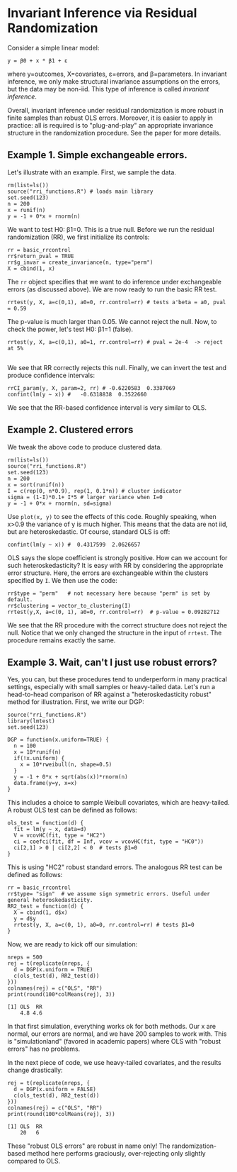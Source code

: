 # Invariant Inference via Residual Randomization

Consider a simple linear model:
```
y = β0 + x * β1 + ε
```
where y=outcomes, Χ=covariates, ε=errors, and β=parameters.
In invariant inference, we only make structural invariance assumptions on the errors, but the data may be non-iid.
This type of inference is called *invariant inference*. 

Overall, invariant inference under residual randomization is more robust in finite samples than robust OLS errors. Moreover, it is easier to apply in practice: all is required is to "plug-and-play" an appropriate invariance structure in the randomization procedure. See the paper for more details.

## Example 1. Simple exchangeable errors.
Let's illustrate with an example. First, we sample the data.
```
rm(list=ls())
source("rri_functions.R") # loads main library
set.seed(123)
n = 200
x = runif(n)
y = -1 + 0*x + rnorm(n)
```
We want to test H0: β1=0. This is a true null.
Before we run the residual randomization (RR), we first initialize its controls:
```
rr = basic_rrcontrol
rr$return_pval = TRUE
rr$g_invar = create_invariance(n, type="perm")
X = cbind(1, x)
```
The `rr` object specifies that we want to do inference under exchangeable errors (as discussed above).
We are now ready to run the basic RR test.
```
rrtest(y, X, a=c(0,1), a0=0, rr.control=rr) # tests a'beta = a0, pval = 0.59
```
The p-value is much larger than 0.05. We cannot reject the null.
Now, to check the power, let's test H0: β1=1 (false).
```
rrtest(y, X, a=c(0,1), a0=1, rr.control=rr) # pval = 2e-4  -> reject at 5%
 
```
We see that RR correctly rejects this null.
Finally, we can invert the test and produce confidence intervals:
```
rrCI_param(y, X, param=2, rr) # -0.6220583  0.3387069
confint(lm(y ~ x)) #   -0.6318838  0.3522660
```
We see that the RR-based confidence interval is very similar to OLS.

## Example 2. Clustered errors
We tweak the above code to produce clustered data.
```
rm(list=ls())
source("rri_functions.R")
set.seed(123)
n = 200
x = sort(runif(n))
I = c(rep(0, n*0.9), rep(1, 0.1*n)) # cluster indicator
sigma = (1-I)*0.1+ I*5 # larger variance when I=0
y = -1 + 0*x + rnorm(n, sd=sigma)
```
Use `plot(x, y)` to see the effects of this code. Roughly speaking, when x>0.9 the variance of y is much higher. This means that the data are not iid, but are heteroskedastic. Of course, standard OLS is off:
```
confint(lm(y ~ x)) #  0.4317599  2.0626657
```
OLS says the slope coefficient is strongly positive.
How can we account for such heteroskedasticity? It is easy with RR by considering the appropriate error structure. 
Here, the errors are exchangeable within the clusters specified by `I`. We then use the code:
```
rr$type = "perm"   # not necessary here because "perm" is set by default.
rr$clustering = vector_to_clustering(I)
rrtest(y,X, a=c(0, 1), a0=0, rr.control=rr)  # p-value = 0.09282712
```
We see that the RR procedure with the correct structure does not reject the null. 
Notice that we only changed the structure in the input of `rrtest`. The procedure remains exactly the same.

## Example 3. Wait, can't I just use robust errors?
Yes, you can, but these procedures tend to underperform in many practical settings, especially with small samples or heavy-tailed data.
Let's run a head-to-head comparison of RR against a "heteroskedasticity robust" method for illustration.
First, we write our DGP:
```rm(list=ls())
source("rri_functions.R")
library(lmtest)
set.seed(123)

DGP = function(x.uniform=TRUE) {
  n = 100
  x = 10*runif(n)
  if(!x.uniform) {
    x = 10*rweibull(n, shape=0.5)
  }
  y = -1 + 0*x + sqrt(abs(x))*rnorm(n) 
  data.frame(y=y, x=x)
}
```
This includes a choice to sample Weibull covariates, which are heavy-tailed.
A robust OLS test can be defined as follows:
```
ols_test = function(d) {
  fit = lm(y ~ x, data=d)
  V = vcovHC(fit, type = "HC2")
  ci = coefci(fit, df = Inf, vcov = vcovHC(fit, type = "HC0"))
  ci[2,1] > 0 | ci[2,2] < 0  # tests β1=0
}
```
This is using "HC2" robust standard errors.
The analogous RR test can be defined as follows:
```
rr = basic_rrcontrol
rr$type= "sign"  # we assume sign symmetric errors. Useful under general heteroskedasticity.
RR2_test = function(d) {
  X = cbind(1, d$x)
  y = d$y
  rrtest(y, X, a=c(0, 1), a0=0, rr.control=rr) # tests β1=0
}
```
Now, we are ready to kick off our simulation:
```
nreps = 500
rej = t(replicate(nreps, {
  d = DGP(x.uniform = TRUE)
  c(ols_test(d), RR2_test(d))
}))
colnames(rej) = c("OLS", "RR")
print(round(100*colMeans(rej), 3))

[1] OLS  RR 
    4.8 4.6 
```
In that first simulation, everything works ok for both methods. Our x are normal, our errors are normal, and we have 200 samples to work with. 
This is "simulationland" (favored in academic papers) where OLS with "robust errors" has no problems. 

In the next piece of code, we use heavy-tailed covariates, and the results change drastically:
```
rej = t(replicate(nreps, {
  d = DGP(x.uniform = FALSE)
  c(ols_test(d), RR2_test(d))
}))
colnames(rej) = c("OLS", "RR")
print(round(100*colMeans(rej), 3))

[1] OLS  RR 
    20   6 
```
These "robust OLS errors" are robust in name only! The randomization-based method here performs graciously, over-rejecting only slightly compared to OLS.


